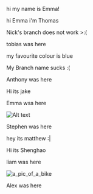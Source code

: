 hi my name is Emma!

hi Emma i'm Thomas

Nick's branch does not work >:(

tobias was here


my favourite colour is blue 


My Branch name sucks :(

Anthony was here

Hi its jake

Emma wsa here


![Alt text](https://uconn-today-universityofconn.netdna-ssl.com/wp-content/uploads/2017/07/GettyImages-157308245_HubbleTelescope_cropped.jpg "Hubble Space Telescope")


Stephen was here

hey its matthew :|


Hi its Shenghao

liam was here

![a_pic_of_a_bike](http://ridermagazine.com/wp-content/uploads/2019/02/Original-Super-Cub.jpg)


Alex was here